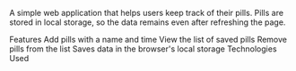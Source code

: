 A simple web application that helps users keep track of their pills. Pills are stored in local storage, so the data remains even after refreshing the page.

Features
Add pills with a name and time
View the list of saved pills
Remove pills from the list
Saves data in the browser's local storage
Technologies Used
